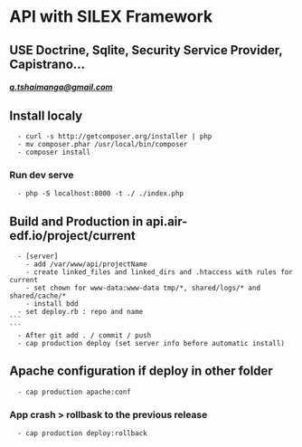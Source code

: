 # API with SILEX Framework

## USE Doctrine, Sqlite, Security Service Provider, Capistrano...
##### q.tshaimanga@gmail.com

## Install localy
````
  - curl -s http://getcomposer.org/installer | php
  - mv composer.phar /usr/local/bin/composer
  - composer install
````

### Run dev serve
````
  - php -S localhost:8000 -t ./ ./index.php
````

## Build and Production in api.air-edf.io/project/current
````
  - [server]
    - add /var/www/api/projectName
    - create linked_files and linked_dirs and .htaccess with rules for current
    - set chown for www-data:www-data tmp/*, shared/logs/* and shared/cache/*
    - install bdd
  - set deploy.rb : repo and name
```
```
  - After git add . / commit / push
  - cap production deploy (set server info before automatic install)
````

## Apache configuration if deploy in other folder
````
  - cap production apache:conf  
````

### App crash > rollbask to the previous release
````
  - cap production deploy:rollback
````
